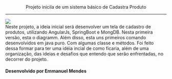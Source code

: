 <div align='center'>Projeto inicila de um sistema básico de Cadastra Produto</div>

---


<img src="/home/emmanuel/Documentos/Java/Projetos/cadastraProduto/cadastraProduto/diagramaIncial.jpg">



<div>
    <h0>
        Neste projeto, a ideia inicial será desenvolver um tela de cadastro de produtos, utilizando AngularJs, SpringBoot e MongDB. Nesta primeira versão, esta o diagramm. Além disso, esta uns primeiros comando desenvolvidos em java puro. Com algumas classe e métodos. Foi feito dessa formar para ter uma idéia incial de como ficaria, além de uma organização, das ideias e desafios que entendo que serão enfrentadas, no decorrer do projeto.
    </h0>
</div>



#### Desenvolvido por Emmanuel Mendes


